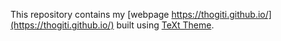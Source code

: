 This repository contains my [webpage https://thogiti.github.io/](https://thogiti.github.io/) built using [TeXt Theme](https://github.com/kitian616/jekyll-TeXt-theme).